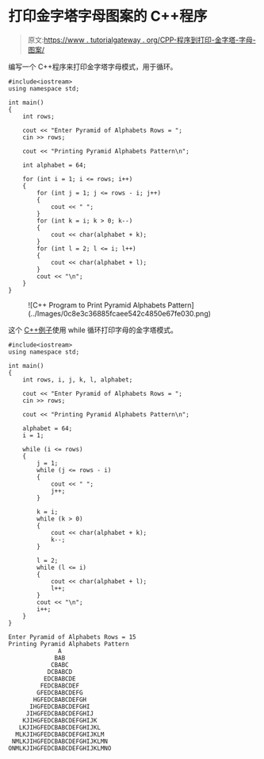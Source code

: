 # 打印金字塔字母图案的 C++程序

> 原文:[https://www . tutorialgateway . org/CPP-程序到打印-金字塔-字母-图案/](https://www.tutorialgateway.org/cpp-program-to-print-pyramid-alphabets-pattern/)

编写一个 C++程序来打印金字塔字母模式，用于循环。

```
#include<iostream>
using namespace std;

int main()
{
	int rows;

	cout << "Enter Pyramid of Alphabets Rows = ";
	cin >> rows;

	cout << "Printing Pyramid Alphabets Pattern\n";

	int alphabet = 64;

	for (int i = 1; i <= rows; i++)
	{
		for (int j = 1; j <= rows - i; j++)
		{
			cout << " ";
		}
		for (int k = i; k > 0; k--)
		{
			cout << char(alphabet + k);
		}
		for (int l = 2; l <= i; l++)
		{
			cout << char(alphabet + l);
		}
		cout << "\n";
	}
}
```

<figure class="wp-block-image size-large">![C++ Program to Print Pyramid Alphabets Pattern](../Images/0c8e3c36885fcaee542c4850e67fe030.png)</figure>

这个 [C++例子](https://www.tutorialgateway.org/cpp-programs/)使用 while 循环打印字母的金字塔模式。

```
#include<iostream>
using namespace std;

int main()
{
	int rows, i, j, k, l, alphabet;

	cout << "Enter Pyramid of Alphabets Rows = ";
	cin >> rows;

	cout << "Printing Pyramid Alphabets Pattern\n";

	alphabet = 64;
	i = 1;

	while (i <= rows)
	{
		j = 1;
		while (j <= rows - i)
		{
			cout << " ";
			j++;
		}

		k = i;
		while (k > 0)
		{
			cout << char(alphabet + k);
			k--;
		}

		l = 2;
		while (l <= i)
		{
			cout << char(alphabet + l);
			l++;
		}
		cout << "\n";
		i++;
	}
}
```

```
Enter Pyramid of Alphabets Rows = 15
Printing Pyramid Alphabets Pattern
              A
             BAB
            CBABC
           DCBABCD
          EDCBABCDE
         FEDCBABCDEF
        GFEDCBABCDEFG
       HGFEDCBABCDEFGH
      IHGFEDCBABCDEFGHI
     JIHGFEDCBABCDEFGHIJ
    KJIHGFEDCBABCDEFGHIJK
   LKJIHGFEDCBABCDEFGHIJKL
  MLKJIHGFEDCBABCDEFGHIJKLM
 NMLKJIHGFEDCBABCDEFGHIJKLMN
ONMLKJIHGFEDCBABCDEFGHIJKLMNO
```